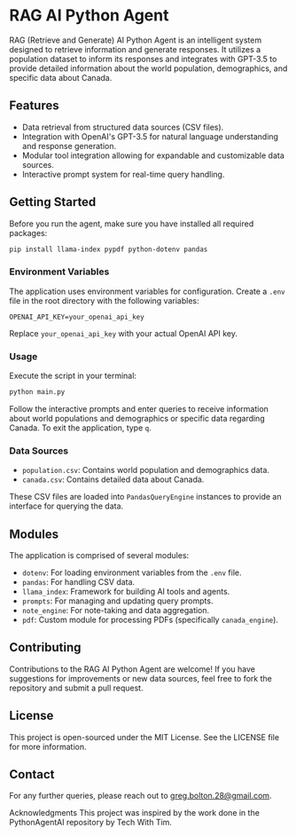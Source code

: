 # RAG AI Python Agent

RAG (Retrieve and Generate) AI Python Agent is an intelligent system designed to retrieve information and generate responses. It utilizes a population dataset to inform its responses and integrates with GPT-3.5 to provide detailed information about the world population, demographics, and specific data about Canada.

## Features

- Data retrieval from structured data sources (CSV files).
- Integration with OpenAI's GPT-3.5 for natural language understanding and response generation.
- Modular tool integration allowing for expandable and customizable data sources.
- Interactive prompt system for real-time query handling.

## Getting Started

Before you run the agent, make sure you have installed all required packages:

```bash
pip install llama-index pypdf python-dotenv pandas
```

### Environment Variables

The application uses environment variables for configuration. Create a `.env` file in the root directory with the following variables:

```plaintext
OPENAI_API_KEY=your_openai_api_key
```

Replace `your_openai_api_key` with your actual OpenAI API key.

### Usage

Execute the script in your terminal:

```bash
python main.py
```

Follow the interactive prompts and enter queries to receive information about world populations and demographics or specific data regarding Canada. To exit the application, type `q`.

### Data Sources

- `population.csv`: Contains world population and demographics data.
- `canada.csv`: Contains detailed data about Canada.

These CSV files are loaded into `PandasQueryEngine` instances to provide an interface for querying the data.

## Modules

The application is comprised of several modules:

- `dotenv`: For loading environment variables from the `.env` file.
- `pandas`: For handling CSV data.
- `llama_index`: Framework for building AI tools and agents.
- `prompts`: For managing and updating query prompts.
- `note_engine`: For note-taking and data aggregation.
- `pdf`: Custom module for processing PDFs (specifically `canada_engine`).

## Contributing

Contributions to the RAG AI Python Agent are welcome! If you have suggestions for improvements or new data sources, feel free to fork the repository and submit a pull request.

## License

This project is open-sourced under the MIT License. See the LICENSE file for more information.

## Contact

For any further queries, please reach out to greg.bolton.28@gmail.com.

Acknowledgments
This project was inspired by the work done in the PythonAgentAI repository by Tech With Tim.